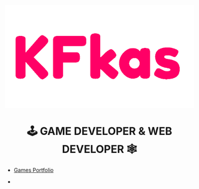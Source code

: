 <p align="center">
<img src="https://raw.githubusercontent.com/1kfkas/1kfkas/refs/heads/main/kfkas.gif">
</p>
  
<h1 align="center">🕹️ GAME DEVELOPER & WEB DEVELOPER 🕸️</h3>

- <p align="left"><a href="https://kfkas.itch.io">Games Portfolio</a></p>
- 
